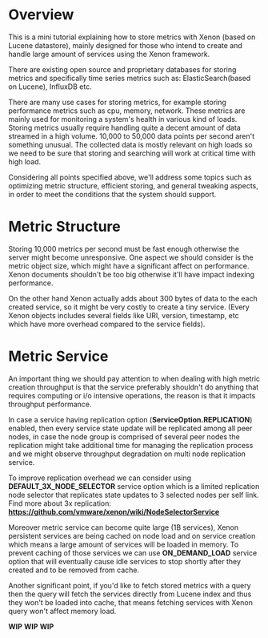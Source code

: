 # Overview

This is a mini tutorial explaining how to store metrics with Xenon (based on Lucene datastore), mainly designed for those who intend to create and handle large amount of services using the Xenon framework.

There are existing open source and proprietary databases for storing metrics and specifically time series metrics such as: ElasticSearch(based on Lucene), InfluxDB etc.

There are many use cases for storing metrics, for example storing performance metrics such as cpu, memory, network. These metrics are mainly used for monitoring a system's health in various kind of loads.
Storing metrics usually require handling quite a decent amount of data streamed in a high volume. 10,000 to 50,000 data points per second aren't something unusual. The collected data is mostly relevant on high loads so we need to be sure that storing and searching will work at critical time with high load.

Considering all points specified above, we'll address some topics such as optimizing metric structure, efficient storing, and general tweaking aspects, in order to meet the conditions that the system should support.

# Metric Structure

Storing 10,000 metrics per second must be fast enough otherwise the server might become unresponsive.
One aspect we should consider is the metric object size, which might have a significant affect on performance.
Xenon documents shouldn't be too big otherwise it'll have impact indexing performance. 

On the other hand Xenon actually adds about 300 bytes of data to the each created service, so it might be very costly to create a tiny service. (Every Xenon objects includes several fields like URI, version, timestamp, etc which have more overhead compared to the service fields).

# Metric Service

An important thing we should pay attention to when dealing with high metric creation throughput is that the service preferably shouldn't do anything that requires computing or i/o intensive operations, the reason is that it impacts throughput performance.

In case a service having replication option (**ServiceOption.REPLICATION**) enabled, then every service state update will be replicated among all peer nodes, in case the node group is comprised of several peer nodes the replication might take additional time for managing the replication process and we might observe throughput degradation on multi node replication service.
 
To improve replication overhead we can consider using **DEFAULT_3X_NODE_SELECTOR** service option which is a limited replication node selector that replicates state updates to 3 selected nodes per self link.
Find more about 3x replication: **https://github.com/vmware/xenon/wiki/NodeSelectorService**

Moreover metric service can become quite large (1B services), Xenon persistent services are being cached on node load and on service creation which means a large amount of services will be loaded in memory. To prevent caching of those services we can use **ON_DEMAND_LOAD** service option that will eventually cause idle services to stop shortly after they created and to be removed from cache.

Another significant point, if you'd like to fetch stored metrics with a query then the query will fetch the services directly from Lucene index and thus they won't be loaded into cache, that means fetching services with Xenon query won't affect memory load.

**WIP** **WIP** **WIP**